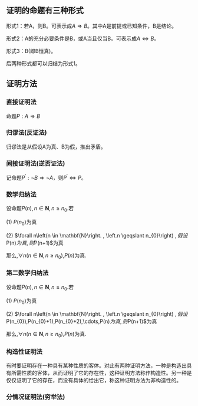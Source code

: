 
## 证明的命题有三种形式

形式1：若A，则B。可表示成$A\Rightarrow B$。其中A是前提或已知条件，B是结论。

形式2：A的充分必要条件是B，或A当且仅当B。可表示成$A\Leftrightarrow B$。

形式3：B(即B恒真)。

后两种形式都可以归结为形式1。

## 证明方法

### 直接证明法

命题$P:A\Rightarrow B$

### 归谬法(反证法)

归谬法是从假设A为真、B为假，推出矛盾。

### 间接证明法(逆否证法) 

记命题$P^{\prime}:\neg B \Rightarrow \neg A$，则$P^{\prime} \Leftrightarrow P$。

### 数学归纳法

设命题$P(n), n \in \mathbf{N} , n \geqslant n_{0}$.若

(1) $P\left(n_{0}\right)$为真

(2) $\forall n\left(n \in \mathbf{N}\right. , \left.n \geqslant n_{0}\right) $,假设$P(n)$为真,则$P(n+1)$为真

那么,$\forall n\left(n \in \mathbf{N}\right. ,\left.n \geqslant n_{0}\right)$,$P(n)$为真.

### 第二数学归纳法

设命题$P(n), n \in \mathbf{N} , n \geqslant n_{0}$.若

(1) $P\left(n_{0}\right)$为真

(2) $\forall n\left(n \in \mathbf{N}\right. , \left.n \geqslant n_{0}\right) $,假设$P(n_{0}),P(n_{0}+1),P(n_{0}+2),\cdots,P(n)$为真,则$P(n+1)$为真

那么,$\forall n\left(n \in \mathbf{N}\right. ,\left.n \geqslant n_{0}\right)$,$P(n)$为真.

### 构造性证明法

有时要证明存在一种具有某种性质的客体。对此有两种证明方法，一种是构造出具有所需性质的客体，从而证明了它的存在性，这种证明方法称作构造性。另一种是仅仅证明了它的存在，而没有具体的给出它，称这种证明方法为非构造性的。

### 分情况证明法(穷举法)
